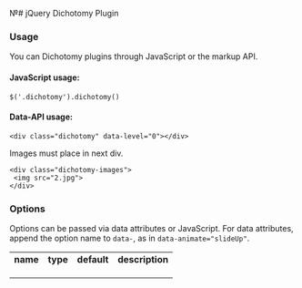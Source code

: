 №# jQuery Dichotomy Plugin

### Usage

You can Dichotomy plugins through JavaScript or the markup API.

#### JavaScript usage:

    $('.dichotomy').dichotomy()

#### Data-API usage:

    <div class="dichotomy" data-level="0"></div>

Images must place in next div.

    <div class="dichotomy-images">
     <img src="2.jpg">
    </div>
 
 
### Options

Options can be passed via data attributes or JavaScript. For data attributes, append the option name to `data-`, as in `data-animate="slideUp"`.

<table>
    <tr>
        <td><strong>name</strong></td>
        <td><strong>type</strong></td>
        <td><strong>default</strong></td>
        <td><strong>description</strong></td>
    </tr>
    <tr>
        <td></td>
        <td></td>
        <td></td>
        <td></td>
    </tr>
    <tr>
        <td></td>
        <td></td>
        <td></td>
        <td></td>
    </tr>
    <tr>
        <td></td>
        <td></td>
        <td></td>
        <td></td>
    </tr>
</table>
